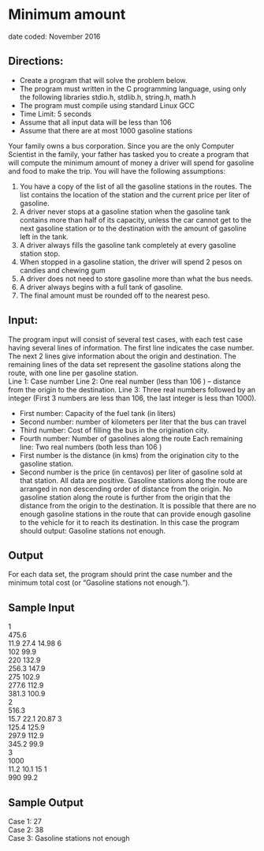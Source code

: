 # Minimum amount
date coded: November 2016

## Directions:
- Create a program that will solve the problem below.
- The program must written in the C programming language, using only the
following libraries stdio.h, stdlib.h, string.h, math.h
- The program must compile using standard Linux GCC
- Time Limit: 5 seconds
- Assume that all input data will be less than 106
- Assume that there are at most 1000 gasoline stations

Your family owns a bus corporation. Since you are the only Computer Scientist in the
family, your father has tasked you to create a program that will compute the
minimum amount of money a driver will spend for gasoline and food to make the trip.
You will have the following assumptions:
1. You have a copy of the list of all the gasoline stations in the routes. The list
contains the location of the station and the current price per liter of gasoline.
2. A driver never stops at a gasoline station when the gasoline tank contains
more than half of its capacity, unless the car cannot get to the next gasoline
station or to the destination with the amount of gasoline left in the tank.
3. A driver always fills the gasoline tank completely at every gasoline station
stop.
4. When stopped in a gasoline station, the driver will spend 2 pesos on candies
and chewing gum
5. A driver does not need to store gasoline more than what the bus needs.
6. A driver always begins with a full tank of gasoline.
7. The final amount must be rounded off to the nearest peso.

## Input:
The program input will consist of several test cases, with each test case having
several lines of information. The first line indicates the case number. The next 2 lines
give information about the origin and destination. The remaining lines of the data set
represent the gasoline stations along the route, with one line per gasoline station.  
Line 1: Case number
Line 2: One real number (less than 106 ) – distance from the origin to the destination.
Line 3: Three real numbers followed by an integer (First 3 numbers are less than 106,
the last integer is less than 1000).
- First number: Capacity of the fuel tank (in liters)
- Second number: number of kilometers per liter that the bus can travel
- Third number: Cost of filling the bus in the origination city.
- Fourth number: Number of gasolines along the route
Each remaining line: Two real numbers (both less than 106 )
- First number is the distance (in kms) from the origination city to the gasoline
station.
- Second number is the price (in centavos) per liter of gasoline sold at that
station.
All data are positive. Gasoline stations along the route are arranged in non
descending order of distance from the origin. No gasoline station along the route is
further from the origin that the distance from the origin to the destination. It is
possible that there are no enough gasoline stations in the route that can provide
enough gasoline to the vehicle for it to reach its destination. In this case the program
should output: Gasoline stations not enough.

## Output
For each data set, the program should print the case number and the minimum total
cost (or “Gasoline stations not enough.”).

## Sample Input 
1  
475.6  
11.9 27.4 14.98 6  
102 99.9  
220 132.9  
256.3 147.9  
275 102.9  
277.6 112.9  
381.3 100.9  
2  
516.3  
15.7 22.1 20.87 3  
125.4 125.9  
297.9 112.9  
345.2 99.9  
3  
1000  
11.2 10.1 15 1  
990 99.2  

## Sample Output
Case 1: 27  
Case 2: 38  
Case 3: Gasoline stations not enough  